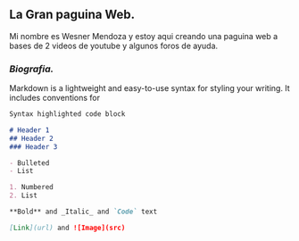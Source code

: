 ## La Gran paguina Web.

Mi nombre es Wesner Mendoza y estoy aqui creando una paguina web  a bases de  2 videos de youtube y algunos foros de ayuda.

### _Biografia._

Markdown is a lightweight and easy-to-use syntax for styling your writing. It includes conventions for

```markdown
Syntax highlighted code block

# Header 1
## Header 2
### Header 3

- Bulleted
- List

1. Numbered
2. List

**Bold** and _Italic_ and `Code` text

[Link](url) and ![Image](src)
```
